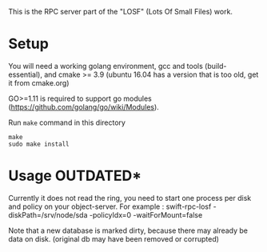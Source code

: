 This is the RPC server part of the "LOSF" (Lots Of Small Files) work.

Setup
=====
You will need a working golang environment, gcc and tools (build-essential), and cmake >= 3.9 (ubuntu 16.04 has a version that is too old, get it from cmake.org)

GO>=1.11 is required to support go modules (https://github.com/golang/go/wiki/Modules).

Run `make` command in this directory
```
make
sudo make install
```

Usage ****OUTDATED*****
=====
Currently it does not read the ring, you need to start one process per disk and policy on your object-server.
For example : swift-rpc-losf -diskPath=/srv/node/sda -policyIdx=0 -waitForMount=false

Note that a new database is marked dirty, because there may already be data on disk. (original db may have been removed or corrupted)
